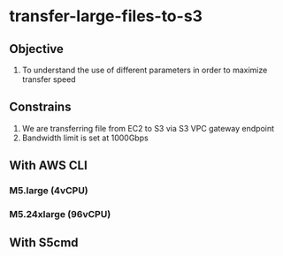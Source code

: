 # transfer-large-files-to-s3

## Objective
1. To understand the use of different parameters in order to maximize transfer speed

## Constrains
1. We are transferring file from EC2 to S3 via S3 VPC gateway endpoint 
2. Bandwidth limit is set at 1000Gbps

## With AWS CLI

### M5.large (4vCPU)


### M5.24xlarge (96vCPU)


## With S5cmd


